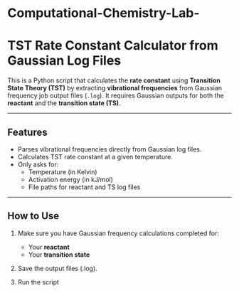 # Computational-Chemistry-Lab-
# TST Rate Constant Calculator from Gaussian Log Files

This is a Python script that calculates the **rate constant** using **Transition State Theory (TST)** by extracting **vibrational frequencies** from Gaussian frequency job output files (`.log`). It requires Gaussian outputs for both the **reactant** and the **transition state (TS)**.

---

##  Features

- Parses vibrational frequencies directly from Gaussian log files.
- Calculates TST rate constant at a given temperature.
- Only asks for:
  - Temperature (in Kelvin)
  - Activation energy (in kJ/mol)
  - File paths for reactant and TS log files

---

##  How to Use

1. Make sure you have Gaussian frequency calculations completed for:
   - Your **reactant**
   - Your **transition state**

2. Save the output files (.log).

3. Run the script
